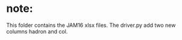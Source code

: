 # note:
This folder contains the JAM16 xlsx files. The driver.py add two new columns 
hadron and col. 




